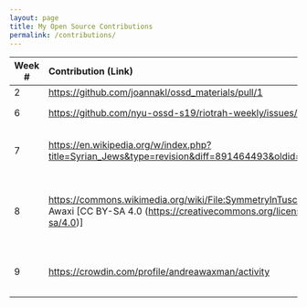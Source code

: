 ```yaml
---
layout: page
title: My Open Source Contributions
permalink: /contributions/
---
```


<!-- 
Type of the contribution should be "Wikipedia edit", "OpenStreet Map feature", "Documentation", "Course website", "Blog", 
"Browse Add-on", etc. 

The descriptioin should include a brief summary of what you did. 

Replace the first row with your contribution. 

--> 





| Week #       | Contribution (Link)  | Type  | Description | 
|---|:---|:---|:---| 
|  2   | https://github.com/joannakl/ossd_materials/pull/1    | course website    |   I fixed a typo.    |
|  6   | https://github.com/nyu-ossd-s19/riotrah-weekly/issues/3 | course website, student's blog  | issue report  |
|  7   | https://en.wikipedia.org/w/index.php?title=Syrian_Jews&type=revision&diff=891464493&oldid=888957848    |  wikipedia | edited wikipedia page: Syrian Jews |
| 8 | https://commons.wikimedia.org/wiki/File:SymmetryInTuscanGarden.jpg Awaxi [CC BY-SA 4.0 (https://creativecommons.org/licenses/by-sa/4.0)] |wikimedia|Added image content to Wikipedia page: Category:Villas in Tuscany|
| 9 | https://crowdin.com/profile/andreawaxman/activity | Translations/documentation | Added Spanish translations for Material-UI Documentation |
